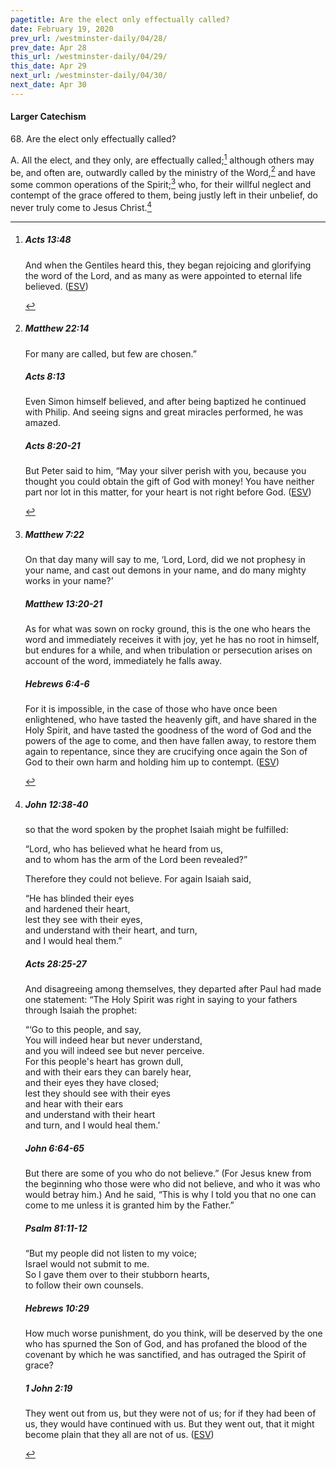 ```yaml
---
pagetitle: Are the elect only effectually called?
date: February 19, 2020
prev_url: /westminster-daily/04/28/
prev_date: Apr 28
this_url: /westminster-daily/04/29/
this_date: Apr 29
next_url: /westminster-daily/04/30/
next_date: Apr 30
---
```


#### Larger Catechism

68\. Are the elect only effectually called?

A. All the elect, and they only, are effectually called;[^fnref:wlc1] although others may be, and often are, outwardly called by the ministry of the Word,[^fnref:wlc2] and have some common operations of the Spirit;[^fnref:wlc3] who, for their willful neglect and contempt of the grace offered to them, being justly left in their unbelief, do never truly come to Jesus Christ.[^fnref:wlc4]


[^fnref:wlc1]: <div class="esv"><h5>Acts 13:48</h5> <div class="esv-text"><p id="p44013048.01-1">And when the Gentiles heard this, they began rejoicing and glorifying the word of the Lord, and as many as were appointed to eternal life believed.  (<a href="http://www.esv.org" class="copyright">ESV</a>)</p> </div> </div>

[^fnref:wlc2]: <div class="esv"><h5>Matthew 22:14</h5> <div class="esv-text"><p id="p40022014.01-1"><span class="woc">For many are called, but few are chosen.&#8221;</span></p> </div><h5>Acts 8:13</h5> <div class="esv-text"><p id="p44008013.01-2">Even Simon himself believed, and after being baptized he continued with Philip. And seeing signs and great miracles performed, he was amazed.</p> </div><h5>Acts 8:20-21</h5> <div class="esv-text"><p id="p44008020.01-3">But Peter said to him, &#8220;May your silver perish with you, because you thought you could obtain the gift of God with money! You have neither part nor lot in this matter, for your heart is not right before God.  (<a href="http://www.esv.org" class="copyright">ESV</a>)</p> </div> </div>

[^fnref:wlc3]: <div class="esv"><h5>Matthew 7:22</h5> <div class="esv-text"><p id="p40007022.01-1"><span class="woc">On that day many will say to me, &#8216;Lord, Lord, did we not prophesy in your name, and cast out demons in your name, and do many mighty works in your name?&#8217;</span></p> </div><h5>Matthew 13:20-21</h5> <div class="esv-text"><p id="p40013020.01-2"><span class="woc">As for what was sown on rocky ground, this is the one who hears the word and immediately receives it with joy,</span> <span class="woc">yet he has no root in himself, but endures for a while, and when tribulation or persecution arises on account of the word, immediately he falls away.</span></p> </div><h5>Hebrews 6:4-6</h5> <div class="esv-text"><p id="p58006004.01-3">For it is impossible, in the case of those who have once been enlightened, who have tasted the heavenly gift, and have shared in the Holy Spirit, and have tasted the goodness of the word of God and the powers of the age to come, and then have fallen away, to restore them again to repentance, since they are crucifying once again the Son of God to their own harm and holding him up to contempt.  (<a href="http://www.esv.org" class="copyright">ESV</a>)</p> </div> </div>

[^fnref:wlc4]: <div class="esv"><h5>John 12:38-40</h5> <div class="esv-text"><p id="p43012038.01-1">so that the word spoken by the prophet Isaiah might be fulfilled:</p> <div class="block-indent"> <p class="line-group" id="p43012038.13-1">&#8220;Lord, who has believed what he heard from us,<br /> <span class="indent"></span>and to whom has the arm of the Lord been revealed?&#8221;</p> </div>  <p class="same-paragraph" id="p43012039.01-1">Therefore they could not believe. For again Isaiah said,</p>  <div class="block-indent"> <p class="line-group" id="p43012040.01-1">&#8220;He has blinded their eyes<br /> <span class="indent"></span>and hardened their heart,<br /> lest they see with their eyes,<br /> <span class="indent"></span>and understand with their heart, and turn,<br /> <span class="indent"></span>and I would heal them.&#8221;</p> </div> </div><h5>Acts 28:25-27</h5> <div class="esv-text"><p id="p44028025.01-2">And disagreeing among themselves, they departed after Paul had made one statement: &#8220;The Holy Spirit was right in saying to your fathers through Isaiah the prophet:</p>  <div class="block-indent"> <p class="line-group" id="p44028026.01-2">&#8220;&#8216;Go to this people, and say,<br /> You will indeed hear but never understand,<br /> <span class="indent"></span>and you will indeed see but never perceive.<br />  For this people's heart has grown dull,<br /> <span class="indent"></span>and with their ears they can barely hear,<br /> <span class="indent"></span>and their eyes they have closed;<br /> lest they should see with their eyes<br /> <span class="indent"></span>and hear with their ears<br /> and understand with their heart<br /> <span class="indent"></span>and turn, and I would heal them.&#8217;</p> </div> </div><h5>John 6:64-65</h5> <div class="esv-text"><p id="p43006064.01-3"><span class="woc">But there are some of you who do not believe.&#8221;</span> (For Jesus knew from the beginning who those were who did not believe, and who it was who would betray him.) And he said, <span class="woc">&#8220;This is why I told you that no one can come to me unless it is granted him by the Father.&#8221;</span></p> </div><h5>Psalm 81:11-12</h5> <div class="esv-text"><div class="block-indent"> <p class="line-group" id="p19081011.01-4">&#8220;But my people did not listen to my voice;<br /> <span class="indent"></span>Israel would not submit to me.<br />  So I gave them over to their stubborn hearts,<br /> <span class="indent"></span>to follow their own counsels.</p> </div> </div><h5>Hebrews 10:29</h5> <div class="esv-text"><p id="p58010029.01-5">How much worse punishment, do you think, will be deserved by the one who has spurned the Son of God, and has profaned the blood of the covenant by which he was sanctified, and has outraged the Spirit of grace?</p> </div><h5>1 John 2:19</h5> <div class="esv-text"><p id="p62002019.01-6">They went out from us, but they were not of us; for if they had been of us, they would have continued with us. But they went out, that it might become plain that they all are not of us.  (<a href="http://www.esv.org" class="copyright">ESV</a>)</p> </div> </div>

